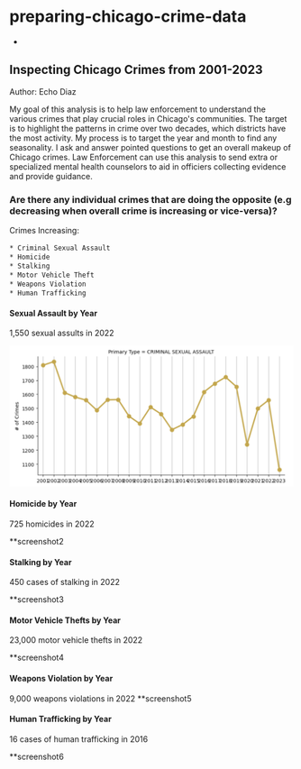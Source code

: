 # preparing-chicago-crime-data
 
- 

## Inspecting Chicago Crimes from 2001-2023

Author: Echo Diaz

My goal of this analysis is to help law enforcement to understand the various crimes that play crucial roles in Chicago's communities. The target is to highlight the patterns in crime over two decades, which districts have the most activity. My process is to target the year and month to find any seasonality. I ask and answer pointed questions to get an overall makeup of Chicago crimes. Law Enforcement can use this analysis to send extra or specialized mental health counselors to aid in officiers collecting evidence and provide guidance.




### **Are there any individual crimes that are doing the opposite (e.g decreasing when overall crime is increasing or vice-versa)?**

Crimes Increasing:

    * Criminal Sexual Assault
    * Homicide 
    * Stalking
    * Motor Vehicle Theft
    * Weapons Violation
    * Human Trafficking


#### Sexual Assault by Year
1,550 sexual assults in 2022

![Sexual Assault by Year](/Data/Images/screenshot1.png)

    
#### Homicide by Year
725 homicides in 2022

**screenshot2

#### Stalking by Year
450 cases of stalking in 2022

**screenshot3

#### Motor Vehicle Thefts by Year
23,000 motor vehicle thefts in 2022

**screenshot4

#### Weapons Violation by Year
9,000 weapons violations in 2022
**screenshot5

#### Human Trafficking by Year
16 cases of human trafficking in 2016

**screenshot6


